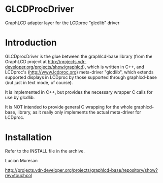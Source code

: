 GLCDProcDriver
==============

GraphLCD adapter layer for the LCDproc "glcdlib" driver

Introduction
============

GLCDprocDriver is the glue between the graphlcd-base library (from the GraphLCD project
at http://projects.vdr-developer.org/projects/show/graphlcd), which is written in C++,
and LCDproc's (http://www.lcdproc.org) meta-driver "glcdlib", which extends supported
displays in LCDproc by those supported through graphlcd-base (but just in text mode, of course).

It is implemented in C++, but provides the necessary wrapper C calls for use by glcdlib.

It is NOT intended to provide general C wrapping for the whole graphlcd-base,
library, as it really only implements the actual meta-driver for LCDproc.

Installation
============
Refer to the INSTALL file in the archive.



Lucian Muresan

http://projects.vdr-developer.org/projects/graphlcd-base/repository/show?rev=touchcol




